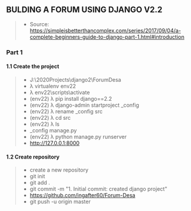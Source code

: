 ## BULDING A FORUM USING DJANGO V2.2

   > - Source: https://simpleisbetterthancomplex.com/series/2017/09/04/a-complete-beginners-guide-to-django-part-1.html#introduction

### Part 1

   #### 1.1 Create the project

   > - J:\2020Projects\django2\ForumDesa
   > - λ virtualenv env22
   > - λ env22\scripts\activate
   > - (env22) λ pip install django==2.2
   > - (env22) λ django-admin startproject _config
   > - (env22) λ rename _config src
   > - (env22) λ cd src
   > - (env22) λ ls
   > - _config  manage.py
   > - (env22) λ python manage.py runserver
   > -  http://127.0.0.1:8000

   #### 1.2 Create repository

   > - create a new repository
   > - git init
   > - git add .
   > - git commit -m "1. Initial commit: created django project"
   > - https://github.com/ingafter60/Forum-Desa
   > - git push -u origin master




